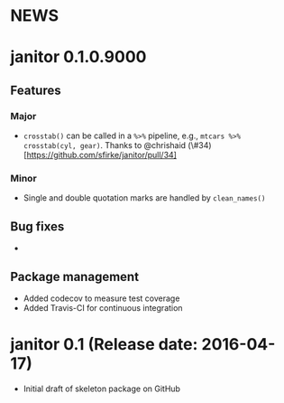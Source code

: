 NEWS
====


# janitor 0.1.0.9000

## Features

### Major
* `crosstab()` can be called in a `%>%` pipeline, e.g., `mtcars %>% crosstab(cyl, gear)`.  Thanks to @chrishaid (\\#34)[https://github.com/sfirke/janitor/pull/34]

### Minor

* Single and double quotation marks are handled by `clean_names()`

## Bug fixes

*

## Package management

* Added codecov to measure test coverage
* Added Travis-CI for continuous integration

# janitor 0.1 (Release date: 2016-04-17)

* Initial draft of skeleton package on GitHub
